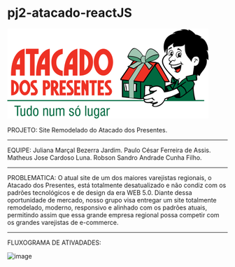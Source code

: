 # pj2-atacado-reactJS

<img src="https://raw.githubusercontent.com/Mareaturbo2/pj2-atacado-reactJS/6f0a0189c734022d3425e650557b95042cc0be33/atacado-site/src/assets/Logo%20CMYK%20-%20Atacado%20dos%20Presentes%20-%20Horizontal%201.svg?token=A2QB6G4X5JU4THLMC2W4AIDH5WTJO" alt="Logo do atacado dos presentes">


PROJETO:                  Site Remodelado do Atacado dos Presentes.
****************************************************************************************

EQUIPE: Juliana Marçal Bezerra Jardim.
        Paulo César Ferreira de Assis.
        Matheus Jose Cardoso Luna.
        Robson Sandro Andrade Cunha Filho.
********************************************************************************************

PROBLEMATICA: O atual site de um dos maiores varejistas regionais, o Atacado dos Presentes, está totalmente desatualizado e não condiz com os padrões tecnológicos e de design da era WEB 5.0. Diante dessa oportunidade de mercado, nosso grupo visa entregar um site totalmente remodelado, moderno, responsivo e alinhado com os padrões atuais, permitindo assim que essa grande empresa regional possa competir com os grandes varejistas de e-commerce.

********************************************************************************************
FLUXOGRAMA DE ATIVADADES:
   

![image](https://github.com/user-attachments/assets/083c6833-65f6-4c9d-b0ec-c56e70a9c1c2)

